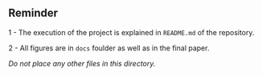 ## Reminder

1 - The execution of the project is explained in `README.md` of the repository.

2 - All figures are in `docs` foulder as well as in the final paper.

*Do not place any other files in this directory.*
